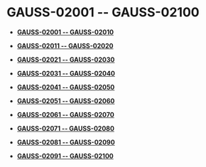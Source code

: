# GAUSS-02001 -- GAUSS-02100<a name="EN-US_TOPIC_0302072914"></a>

-   **[GAUSS-02001 -- GAUSS-02010](gauss-02001----gauss-02010.md)**  

-   **[GAUSS-02011 -- GAUSS-02020](gauss-02011----gauss-02020.md)**  

-   **[GAUSS-02021 -- GAUSS-02030](gauss-02021----gauss-02030.md)**  

-   **[GAUSS-02031 -- GAUSS-02040](gauss-02031----gauss-02040.md)**  

-   **[GAUSS-02041 -- GAUSS-02050](gauss-02041----gauss-02050.md)**  

-   **[GAUSS-02051 -- GAUSS-02060](gauss-02051----gauss-02060.md)**  

-   **[GAUSS-02061 -- GAUSS-02070](gauss-02061----gauss-02070.md)**  

-   **[GAUSS-02071 -- GAUSS-02080](gauss-02071----gauss-02080.md)**  

-   **[GAUSS-02081 -- GAUSS-02090](gauss-02081----gauss-02090.md)**  

-   **[GAUSS-02091 -- GAUSS-02100](gauss-02091----gauss-02100.md)**  


